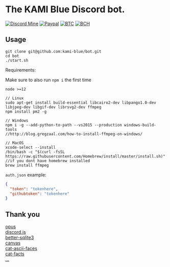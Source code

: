 # The KAMI Blue Discord bot.

[![Discord Mine](https://img.shields.io/discord/573954110454366214?label=chat&logo=discord&logoColor=white)](https://discord.gg/KfpqwZB)
[![Paypal](https://img.shields.io/badge/paypal-donate-red?color=169bd7&logo=paypal)](https://paypal.me/mik4a/5USD)
[![BTC](https://img.shields.io/badge/btc-clickme-red?color=f08b16&logo=bitcoin)](https://www.blockchain.com/btc/address/19pH4aNZZMPJkqQ2826BauRokyBs1NYon7)
[![BCH](https://img.shields.io/badge/bch-clickme-red?color=2db300&logo=cash-app)](https://www.blockchain.com/bch/address/19pH4aNZZMPJkqQ2826BauRokyBs1NYon7) 

## Usage

```
git clone git@github.com:kami-blue/bot.git
cd bot
./start.sh
```

Requirements: 

Make sure to also run `npm i` the first time

```
node >=12

// Linux
sudo apt-get install build-essential libcairo2-dev libpango1.0-dev libjpeg-dev libgif-dev librsvg2-dev ffmpeg
npm install pm2 -g

// Windows
npm i -g --add-python-to-path --vs2015 --production windows-build-tools
//http://blog.gregzaal.com/how-to-install-ffmpeg-on-windows/

// MacOS
xcode-select --install
/bin/bash -c "$(curl -fsSL https://raw.githubusercontent.com/Homebrew/install/master/install.sh)" //if you dont have homebrew installed
brew install ffmpeg
```

`auth.json` example:
```json
{
  "token": "tokenhere",
  "githubtoken": "tokenhere"
}
```

## Thank you
[opus](https://github.com/discordjs/opus)  
[discord.js](https://github.com/discordjs/discord.js)  
[better-sqlite3](https://github.com/JoshuaWise/better-sqlite3)  
[canvas](https://github.com/Automattic/node-canvas)  
[cat-ascii-faces](https://github.com/melaniecebula/cat-ascii-faces)  
[cat-facts](https://github.com/vadimdemedes/cat-facts)  
[...](https://github.com/kami-blue/bot/blob/b77edef859e942f2fb1257448d794df14e86c0eb/package.json#L12)  

